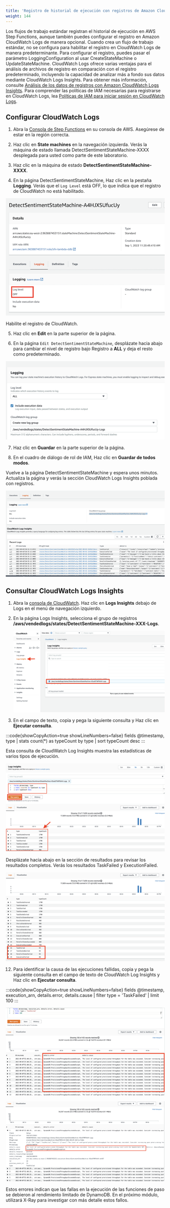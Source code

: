 ```yaml
---
title: 'Registro de historial de ejecución con registros de Amazon CloudWatch'
weight: 144
---
```


Los flujos de trabajo estándar registran el historial de ejecución en AWS Step Functions, aunque también puedes configurar el registro en Amazon CloudWatch Logs de manera opcional. Cuando crea un flujo de trabajo estándar, no se configura para habilitar el registro en CloudWatch Logs de manera predeterminante. Para configurar el registro, puedes pasar el parámetro LoggingConfiguration al usar CreateStateMachine o UpdateStateMachine. CloudWatch Logs ofrece varias ventajas para el análisis de archivos de registro en comparación con el registro predeterminado, incluyendo la capacidad de analizar más a fondo sus datos mediante CloudWatch Logs Insights. Para obtener más información, consulte [Análisis de los datos de registros con Amazon CloudWatch Logs Insights](https://docs.aws.amazon.com/AmazonCloudWatch/latest/logs/AnalyzingLogData.html). Para comprender las políticas de IAM necesarias para registrarse en CloudWatch Logs, lea [Políticas de IAM para iniciar sesión en CloudWatch Logs](https://docs.aws.amazon.com/step-functions/latest/dg/cw-logs.html#cloudwatch-iam-policy).

## Configurar CloudWatch Logs

1. Abra la [Consola de Step Functions](https://console.aws.amazon.com/states/home) en su consola de AWS. Asegúrese de estar en la región correcta.

2. Haz clic en **State machines** en la navegación izquierda. Verás la máquina de estado llamada DetectSentimentStateMachine-XXXX desplegada para usted como parte de este laboratorio.

3. Haz clic en la máquina de estado **DetectSentimentStateMachine-XXXX**.

4. En la página DetectSentimentStateMachine, Haz clic en la pestaña **Logging**. Verás que el `Log Level` está OFF, lo que indica que el registro de CloudWatch no está habilitado.

![CW Log disabled](/static/img/module-12/cw-log-disabled.png)

Habilite el registro de CloudWatch.

5. Haz clic en **Edit** en la parte superior de la página.

6. En la página `Edit DetectSentimentStateMachine`, desplázate hacia abajo para cambiar el nivel de registro bajo Registro a **ALL** y deja el resto como predeterminado.

![CW Log enabled](/static/img/module-12/cw-logging-enabled.png)

7. Haz clic en **Guardar** en la parte superior de la página.

8. En el cuadro de diálogo de rol de IAM, Haz clic en **Guardar de todos modos**.

Vuelve a la página DetectSentimentStateMachine y espera unos minutos. Actualiza la página y verás la sección CloudWatch Logs Insights poblada con registros.

   ![CW Logs](/static/img/module-12/cw-logs.png)

## Consultar CloudWatch Logs Insights

1. Abra la [consola de CloudWatch](https://console.aws.amazon.com/cloudwatch/home). Haz clic en **Logs Insights** debajo de Logs en el menú de navegación izquierdo.

2. En la página Logs Insights, selecciona el grupo de registros **/aws/vendedlogs/states/DetectSentimentStateMachine-XXX-Logs**.

   ![CWL Vended](/static/img/module-12/cwl-vendedlogs.png)

3. En el campo de texto, copia y pega la siguiente consulta y Haz clic en **Ejecutar consulta**.

:::code{showCopyAction=true showLineNumbers=false}
fields @timestamp, type
| stats count(*) as typeCount by type 
| sort typeCount desc
:::

Esta consulta de CloudWatch Log Insights muestra las estadísticas de varios tipos de ejecución.

   ![CWL query](/static/img/module-12/cwl-query.png)

   Desplázate hacia abajo en la sección de resultados para revisar los resultados completos. Verás los resultados TaskFailed y ExecutionFailed.

   ![CWL failed](/static/img/module-12/cwl-failed.png)

12. Para identificar la causa de las ejecuciones fallidas, copia y pega la siguiente consulta en el campo de texto de CloudWatch Log Insights y Haz clic en **Ejecutar consulta**.

:::code{showCopyAction=true showLineNumbers=false}
fields @timestamp, execution_arn, details.error, details.cause
| filter type = 'TaskFailed'
| limit 100
:::

![CWL failureReasons 1](/static/img/module-12/cwl-failureReasons-1.png)

![CWL CWL failureReasons 2](/static/img/module-12/cwl-failureReasons-2.png)

Estos errores indican que las fallas en la ejecución de las funciones de paso se debieron al rendimiento limitado de DynamoDB. En el próximo módulo, utilizará X-Ray para investigar con más detalle estos fallos.
